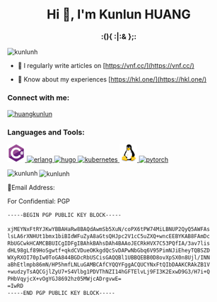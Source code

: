 <h1 align="center">Hi 👋, I'm Kunlun HUANG</h1>
<h3 align="center">:(){ :|:& };:</h3>

<p align="left"> <img src="https://komarev.com/ghpvc/?username=kunlunh&label=Profile%20views&color=0e75b6&style=flat" alt="kunlunh" /> </p>

- 📝 I regularly write articles on [https://vnf.cc/](https://vnf.cc/)

- 📄 Know about my experiences [https://hkl.one/](https://hkl.one/)

<h3 align="left">Connect with me:</h3>
<p align="left">
<a href="https://linkedin.com/in/huangkunlun" target="blank"><img align="center" src="https://raw.githubusercontent.com/rahuldkjain/github-profile-readme-generator/master/src/images/icons/Social/linked-in-alt.svg" alt="huangkunlun" height="30" width="40" /></a>
</p>

<h3 align="left">Languages and Tools:</h3>
<p align="left"> <a href="https://www.w3schools.com/cs/" target="_blank" rel="noreferrer"> <img src="https://raw.githubusercontent.com/devicons/devicon/master/icons/csharp/csharp-original.svg" alt="csharp" width="40" height="40"/> </a> <a href="https://www.erlang.org/" target="_blank" rel="noreferrer"> <img src="https://www.vectorlogo.zone/logos/erlang/erlang-official.svg" alt="erlang" width="40" height="40"/> </a> <a href="https://gohugo.io/" target="_blank" rel="noreferrer"> <img src="https://api.iconify.design/logos-hugo.svg" alt="hugo" width="40" height="40"/> </a> <a href="https://kubernetes.io" target="_blank" rel="noreferrer"> <img src="https://www.vectorlogo.zone/logos/kubernetes/kubernetes-icon.svg" alt="kubernetes" width="40" height="40"/> </a> <a href="https://www.linux.org/" target="_blank" rel="noreferrer"> <img src="https://raw.githubusercontent.com/devicons/devicon/master/icons/linux/linux-original.svg" alt="linux" width="40" height="40"/> </a> <a href="https://pytorch.org/" target="_blank" rel="noreferrer"> <img src="https://www.vectorlogo.zone/logos/pytorch/pytorch-icon.svg" alt="pytorch" width="40" height="40"/> </a> </p>

<p><img align="left" src="https://github-readme-stats.vercel.app/api/top-langs?username=kunlunh&show_icons=true&locale=en&layout=compact" alt="kunlunh" /></p>

<p>&nbsp;<img align="center" src="https://github-readme-stats.vercel.app/api?username=kunlunh&show_icons=true&locale=en" alt="kunlunh" /></p>

<p>📧Email Address:</p>

<p>For Confidential: PGP</p>

<pre><code class="language-txt">-----BEGIN PGP PUBLIC KEY BLOCK-----

xjMEYNxFtRYJKwYBBAHaRw8BAQdAwmSb5XuN/coPX6tPW74MiLBNUP2QyQ5AWFAs
lsLA6rXNHUt1bmx1biBIdWFuZyA8aGtsQHJpc2V1cC5uZXQ+wncEEBYKAB8FAmDc
RbUGCwkHCAMCBBUICgIDFgIBAhkBAhsDAh4BAAoJECRkHVX7C53PQfIA/3av7lis
dHL98gLf89HoSgwtf+qkdCVDueOKkgdQcSvDAPwNbGbq6V95PimNJiEheyTQBSZD
WXyRXOI70pIw0ToGA844BGDcRbUSCisGAQQBl1UBBQEBB0D8ovXpSX0n8Ujl/INN
aBhEtlmpb86mN/HP5hmfLNLuGAMBCAfCYQQYFggACQUCYNxFtQIbDAAKCRAkZB1V
+wudzyTsAQCGjlZyU7+S4Vlbg1PDVThNZI14hGFTElvLj9FI3K2ExwD9G3/H7i+Q
PHbVqyjcX+vOgYGJ8692hz05MWjcADrgvwE=
=IwRD
-----END PGP PUBLIC KEY BLOCK-----
</code></pre>


